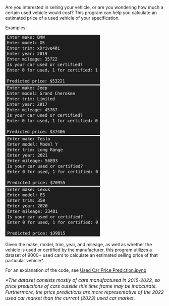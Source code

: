 <p>Are you interested in selling your vehicle, or are you wondering how much a certain used vehicle would cost? This program can help you calculate an estimated price of a used vehicle of your specification.</p>

<p>Examples:</p>

<img src="https://github.com/wesleychou7/used-car-price/blob/main/images/bmw.png" width="300">  <img src="https://github.com/wesleychou7/used-car-price/blob/main/images/jeep.png" width="300">
<img src="https://github.com/wesleychou7/used-car-price/blob/main/images/tesla.png" width="300">  <img src="https://github.com/wesleychou7/used-car-price/blob/main/images/lexus.png" width="300">

<p>Given the make, model, trim, year, and mileage, as well as whether the vehicle 
is used or certified by the manufacturer, this program utilizes a dataset of 
9000+ used cars to calculate an estimated selling price of that particular vehicle*.</p>

<p>For an explanation of the code, see <a href="https://github.com/wesleychou7/used-car-price/blob/main/Used%20Car%20Price%20Prediction.ipynb">Used Car Price Prediction.ipynb</a></p>

<i style="font-size: 15px;">*The dataset consists mostly of cars manufactured in 2015-2022, so price predictions of cars outside this time frame may be inaccurate. Furthermore, the price predictions are more representative of the 2022 used car market than the current (2023) used car market.</i>
